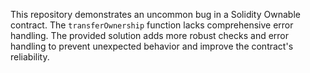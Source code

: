 This repository demonstrates an uncommon bug in a Solidity Ownable contract. The `transferOwnership` function lacks comprehensive error handling.  The provided solution adds more robust checks and error handling to prevent unexpected behavior and improve the contract's reliability.
